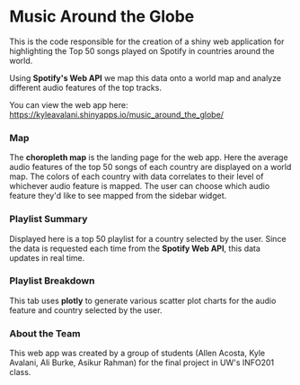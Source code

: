 # Music Around the Globe

This is the code responsible for the creation of a shiny web application for highlighting the Top 50 songs played on Spotify in countries around the world.

Using **Spotify's Web API** we map this data onto a world map and analyze different audio features of the top tracks.

You can view the web app here:  https://kyleavalani.shinyapps.io/music_around_the_globe/

### Map
The **choropleth map** is the landing page for the web app. Here the average audio features of the top 50 songs of each country are displayed on a world map. The colors of each country with data correlates to their level of whichever audio feature is mapped. The user can choose which audio feature they'd like to see mapped from the sidebar widget.

### Playlist Summary
Displayed here is a top 50 playlist for a country selected by the user. Since the data is requested each time from the **Spotify Web API**, this data updates in real time.

### Playlist Breakdown
This tab uses **plotly** to generate various scatter plot charts for the audio feature and country selected by the user.

### About the Team
This web app was created by a group of students (Allen Acosta, Kyle Avalani, Ali Burke, Asikur Rahman) for the final project in UW's INFO201 class.
